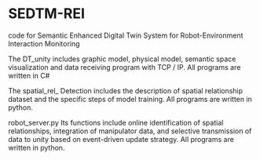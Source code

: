 # SEDTM-REI
code for Semantic Enhanced Digital Twin System for Robot-Environment Interaction Monitoring            	


The DT_unity includes graphic model, physical model, semantic space visualization and data receiving program with TCP / IP. All programs are written in C#



The spatial_rel_ Detection includes the description of spatial relationship dataset and the specific steps of model training. All programs are written in python.




robot_server.py  Its functions include online identification of spatial relationships, integration of manipulator data, and selective transmission of data to unity based on event-driven update strategy. All programs are written in python.

